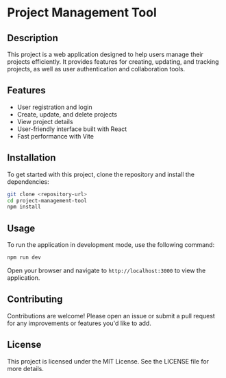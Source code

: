 # Project Management Tool

## Description
This project is a web application designed to help users manage their projects efficiently. It provides features for creating, updating, and tracking projects, as well as user authentication and collaboration tools.

## Features
- User registration and login
- Create, update, and delete projects
- View project details
- User-friendly interface built with React
- Fast performance with Vite

## Installation
To get started with this project, clone the repository and install the dependencies:

```bash
git clone <repository-url>
cd project-management-tool
npm install
```

## Usage
To run the application in development mode, use the following command:

```bash
npm run dev
```

Open your browser and navigate to `http://localhost:3000` to view the application.

## Contributing
Contributions are welcome! Please open an issue or submit a pull request for any improvements or features you'd like to add.

## License
This project is licensed under the MIT License. See the LICENSE file for more details.
